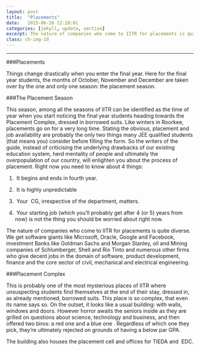 ```yaml
---
layout: post
title:  "Placements"
date:   2015-06-26 12:28:01
categories: [jekyll, update, section]
excerpt: The nature of companies who come to IITR for placements is quite diverse.
class: ch-img-10
---
```

---------------------------------------------

###Placements

Things change drastically when you enter the final year. Here for the final year students, the months of October, November and December are taken over by the one and only one season: the placement season.

###The Placement Season

This season, among all the seasons of IITR can be identified as the time of year when you start noticing the final year students heading towards the Placement Complex, dressed in borrowed suits. Like winters in Roorkee, placements go on for a very long time. Stating the obvious, placement and job availability are probably the only two things many JEE qualified students (that means you) consider before filling the form. So the writers of the guide, instead of criticising the underlying drawbacks of our existing education system, herd mentality of people and ultimately the overpopulation of our country, will enlighten you about the process of placement. Right now you need to know about 4 things:

1.  It begins and ends in fourth year.  

2.  It is highly unpredictable  

3.  Your  CG, irrespective of the department, matters.  

4.  Your starting job (which you’ll probably get after 4 (or 5) years from now) is not the thing you should be worried about right now.

The nature of companies who come to IITR for placements is quite diverse. We get software giants like Microsoft, Oracle, Google and Facebook, investment Banks like Goldman Sachs and Morgan Stanley, oil and Mining companies of Schlumberger, Shell and Rio Tinto and numerous other firms who give decent jobs in the domain of software, product development, finance and the core sector of civil, mechanical and electrical engineering.

###Placement Complex

This is probably one of the most mysterious places of IITR where unsuspecting students find themselves at the end of their stay, dressed in, as already mentioned, borrowed suits. This place is so complex, that even its name says so. On the outset, it looks like a usual building: with walls, windows and doors. However horror awaits the seniors inside as they are grilled on questions about science, technology and business, and then offered two biros: a red one and a blue one . Regardless of which one they pick, they’re ultimately rejected on grounds of having a below par GPA.

The building also houses the placement cell and offices for TIEDA and  EDC.


